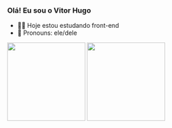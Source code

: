 ### Olá! Eu sou o Vitor Hugo

- 🐱‍💻 Hoje estou estudando front-end
- 🙂 Pronouns: ele/dele

<div> 
  <img height="180cm" src="https://github-readme-stats.vercel.app/api/top-langs/?username=VitinBF&layout=compact&theme=dark"/>
  <img height="180cm" src="https://github-readme-stats.vercel.app/api?username=VitinBF&show_icons=true&theme=dark"/>
</div>
